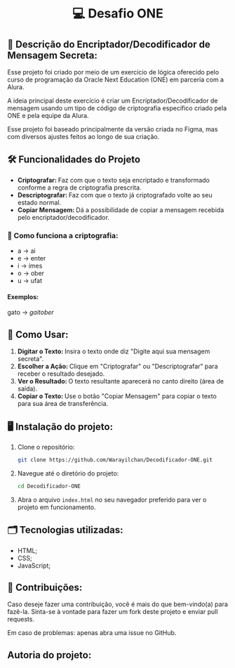 <h1 align = center> 💻 Desafio ONE </h1>

<h2> 📄 Descrição do Encriptador/Decodificador de Mensagem Secreta: </h2>
<p> Esse projeto foi criado por meio de um exercício de lógica oferecido pelo curso de programação da Oracle Next Education (ONE) em parceria com a Alura. </p>
<p> A ideia principal deste exercício é criar um Encriptador/Decodificador de mensagem usando um tipo de código de criptografia específico criado pela ONE e pela equipe da Alura. </p>
<p> Esse projeto foi baseado principalmente da versão criada no Figma, mas com diversos ajustes feitos ao longo de sua criação. </p>

<h2> 🛠️ Funcionalidades do Projeto </h2>

- <b> Criptografar: </b> Faz com que o texto seja encriptado e transformado conforme a regra de criptografia prescrita.
- <b> Descriptografar: </b> Faz com que o texto já criptografado volte ao seu estado normal.
- <b> Copiar Mensagem: </b> Dá a possibilidade de copiar a mensagem recebida pelo encriptador/decodificador.

<h3> 🔏 Como funciona a criptografia: </h3>

- a → ai
- e → enter
- i → imes
- o → ober
- u → ufat

<h4> Exemplos: </h4>
gato → <i> gaitober </i>

<h2> 🚀 Como Usar: </h2>

1. <b> Digitar o Texto: </b> Insira o texto onde diz "Digite aqui sua mensagem secreta".
2. <b> Escolher a Ação: </b> Clique em "Criptografar" ou "Descriptografar" para receber o resultado desejado.
3. <b> Ver o Resultado: </b> O texto resultante aparecerá no canto direito (área de saída).
4. <b> Copiar o Texto: </b> Use o botão "Copiar Mensagem" para copiar o texto para sua área de transferência.

<h2> 🖥️ Instalação do projeto: </h2>

1. Clone o repositório:
   ```sh
   git clone https://github.com/Warayilchan/Decodificador-ONE.git
   ```

2. Navegue até o diretório do projeto:
   ```sh
   cd Decodificador-ONE
   ```

3. Abra o arquivo `index.html` no seu navegador preferido para ver o projeto em funcionamento.

<h2> 🗂 Tecnologias utilizadas: </h2>

- HTML;
- CSS;
- JavaScript;

<h2> 🤝 Contribuições: </h2>
<p> Caso deseje fazer uma contribuição, você é mais do que bem-vindo(a) para fazê-la. Sinta-se à vontade para fazer um fork deste projeto e enviar pull requests. </p>
<p> Em caso de problemas: apenas abra uma issue no GitHub. </p>

<h2> Autoria do projeto: </h2>

